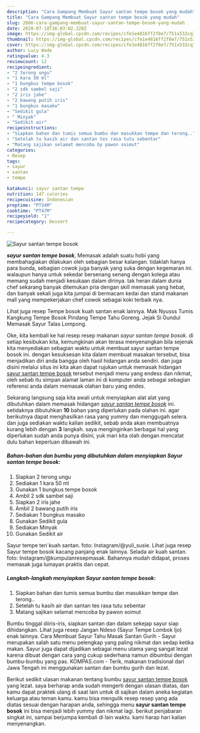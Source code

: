 ```yaml
---
description: "Cara Gampang Membuat Sayur santan tempe bosok yang mudah"
title: "Cara Gampang Membuat Sayur santan tempe bosok yang mudah"
slug: 2666-cara-gampang-membuat-sayur-santan-tempe-bosok-yang-mudah
date: 2020-07-18T16:03:02.228Z
image: https://img-global.cpcdn.com/recipes/cfe1e4816ff2f8e7/751x532cq70/sayur-santan-tempe-bosok-foto-resep-utama.jpg
thumbnail: https://img-global.cpcdn.com/recipes/cfe1e4816ff2f8e7/751x532cq70/sayur-santan-tempe-bosok-foto-resep-utama.jpg
cover: https://img-global.cpcdn.com/recipes/cfe1e4816ff2f8e7/751x532cq70/sayur-santan-tempe-bosok-foto-resep-utama.jpg
author: Lucy Wade
ratingvalue: 4.3
reviewcount: 12
recipeingredient:
- "2 terong ungu"
- "1 kara 50 ml"
- "1 bungkus tempe bosok"
- "2 sdk sambel saji"
- "2 iris jahe"
- "2 bawang putih iris"
- "1 bungkus masako"
- "Sedikit gula"
- " Minyak"
- "Sedikit air"
recipeinstructions:
- "Siapkan bahan dan tumis semua bumbu dan masukkan tempe dan terong.."
- "Setelah tu kasih air dan santan tes rasa tutu sebentar"
- "Matang sajikan selamat mencoba by pawon soimut"
categories:
- Resep
tags:
- sayur
- santan
- tempe

katakunci: sayur santan tempe 
nutrition: 147 calories
recipecuisine: Indonesian
preptime: "PT34M"
cooktime: "PT47M"
recipeyield: "1"
recipecategory: Dessert

---
```



![Sayur santan tempe bosok](https://img-global.cpcdn.com/recipes/cfe1e4816ff2f8e7/751x532cq70/sayur-santan-tempe-bosok-foto-resep-utama.jpg)

<b><i>sayur santan tempe bosok</i></b>, Memasak adalah suatu hobi yang membahagiakan dilakukan oleh sebagian besar kalangan. tidaklah hanya para bunda, sebagian cowok juga banyak yang suka dengan kegemaran ini. walaupun hanya untuk sekedar bersenang senang dengan kolega atau memang sudah menjadi kesukaan dalam dirinya. tak heran dalam dunia chef sekarang banyak ditemukan pria dengan skill memasak yang hebat, dan banyak sekali juga kita jumpai di bermacam kedai dan stand makanan mall yang mempekerjakan chef cowok sebagai koki terbaik nya.

Lihat juga resep Tempe bosok kuah santan enak lainnya. Mak Nyusss Tumis Kangkung Tempe Bosok Pindang Tempe Tahu Goreng. Jejak Si Gundul Memasak Sayur Talas Lompong.

Oke, kita kembali ke hal resep resep makanan <i>sayur santan tempe bosok</i>. di setiap kesibukan kita, kemungkinan akan terasa menyenangkan bila sejenak kita menyediakan sebagian waktu untuk membuat sayur santan tempe bosok ini. dengan kesuksesan kita dalam membuat masakan tersebut, bisa menjadikan diri anda bangga oleh hasil hidangan anda sendiri. dan juga disini melalui situs ini kita akan dapat rujukan untuk memasak hidangan <u>sayur santan tempe bosok</u> tersebut menjadi menu yang endess dan nikmat, oleh sebab itu simpan alamat laman ini di komputer anda sebagai sebagian referensi anda dalam memasak olahan baru yang endes.


Sekarang langsung saja kita awali untuk menyiapkan alat alat yang dibutuhkan dalam memasak hidangan <u><i>sayur santan tempe bosok</i></u> ini. setidaknya dibutuhkan <b>10</b> bahan yang diperlukan pada olahan ini. agar berikutnya dapat menghasilkan rasa yang yummy dan menggugah selera. dan juga sediakan waktu kalian sedikit, sebab anda akan membuatnya kurang lebih dengan <b>3</b> langkah. saya menginginkan berbagai hal yang diperlukan sudah anda punya disini, yuk mari kita olah dengan mencatat dulu bahan keperluan dibawah ini.

<!--inarticleads1-->

##### Bahan-bahan dan bumbu yang dibutuhkan dalam menyiapkan Sayur santan tempe bosok:

1. Siapkan 2 terong ungu
1. Sediakan 1 kara 50 ml
1. Gunakan 1 bungkus tempe bosok
1. Ambil 2 sdk sambel saji
1. Siapkan 2 iris jahe
1. Ambil 2 bawang putih iris
1. Sediakan 1 bungkus masako
1. Gunakan Sedikit gula
1. Sediakan  Minyak
1. Gunakan Sedikit air


Sayur tempe teri kuah santan. foto: Instagram/@yuli_susie. Lihat juga resep Sayur tempe bosok kacang panjang enak lainnya. Selada air kuah santan. foto: Instagram/@kumpulanresepmasak. Bahannya mudah didapat, proses memasak juga lumayan praktis dan cepat. 

<!--inarticleads2-->

##### Langkah-langkah menyiapkan Sayur santan tempe bosok:

1. Siapkan bahan dan tumis semua bumbu dan masukkan tempe dan terong..
1. Setelah tu kasih air dan santan tes rasa tutu sebentar
1. Matang sajikan selamat mencoba by pawon soimut


Bumbu tinggal diiris-iris, siapkan santan dan dalam sekejap sayur siap dihidangkan. Lihat juga resep Jangan Ndeso (Sayur Tempe Lombok Ijo) enak lainnya. Cara Membuat Sayur Tahu Masak Santan Gurih - Sayur merupakan salah satu menu pelengkap yang paling nikmat dan sedap ketika makan. Sayur juga dapat dijadikan sebagai menu utama yang sangat lezat karena dibuat dengan cara yang cukup sederhana namun dibumbui dengan bumbu-bumbu yang pas. KOMPAS.com - Terik, makanan tradisional dari Jawa Tengah ini menggunakan santan dan bumbu gurih dan lezat. 

Berikut sedikit ulasan makanan tentang bumbu <u>sayur santan tempe bosok</u> yang lezat. saya berharap anda sudah mengerti dengan ulasan diatas, dan kamu dapat praktek ulang di saat lain untuk di sajikan dalam aneka kegiatan keluarga atau teman kamu. kamu bisa mengulik resep resep yang ada diatas sesuai dengan harapan anda, sehingga menu <b>sayur santan tempe bosok</b> ini bisa menjadi lebih yummy dan nikmat lagi. berikut penjabaran singkat ini, sampai berjumpa kembali di lain waktu. kami harap hari kalian menyenangkan.
